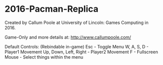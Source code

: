# 2016-Pacman-Replica

Created by Callum Poole at University of Lincoln: Games Computing in 2016.

Game-Only and more details at: http://www.callumpoole.com/

Default Controls: (Rebindable in-game)
    Esc						- Toggle Menu
    W, A, S, D  			- Player1 Movement
    Up, Down, Left, Right	- Player2 Movement
    F						- Fullscreen
    Mouse					- Select things within the menu